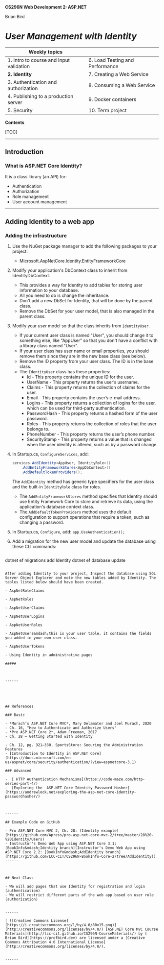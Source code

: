 **CS296N Web Development 2: ASP.NET**                                                        

 Brian Bird

# *User Management with Identity*

| Weekly topics                           |                                 |
| --------------------------------------- | ------------------------------- |
| 1. Intro to course and Input validation | 6. Load Testing and Performance |
| **2. Identity**                         | 7. Creating a Web Service       |
| 3. Authentication and authorization     | 8. Consuming a Web Service      |
| 4. Publishing to a production server    | 9. Docker containers            |
| 5. Security                             | 10. Term project                |

**Contents**

[TOC]

------

## Introduction

### What is ASP.NET Core Identity?

It is a class library (an API) for:          

- Authentication
- Authorization
- Role management
- User account management



------



## Adding Identity to a web app

### Adding the infrastructure

1. Use the NuGet package manager to add the following packages to your project:

   - Microsoft.AspNetCore.Identity.EntityFrameworkCore
                 

3. Modify your application's DbContext class to inherit from  IdentityDbContext.            

   - This provides a way for Identity to add tables for storing user information to your database.
   - All you need to do is change the inheritance.
   - Don't add a new DbSet for Identity, that will be done by the parent class.
   - Remove the DbSet for your user model, that is also managed in the parent class.

4. Modify your *user* model so that the class inherits from `IdentityUser`. 

   - If your current user class is named "User", you should change it to something else, like "AppUser" so that you don't have a conflict with a library class named "User".
   - If your user class has user name or email properties, you should remove them since they are in the new base class (see below).
   - Remove the ID property from your user class. The ID is in the base class.
   - The `IdentityUser` class has these properties:            
     - Id - This property contains the unique ID for the user. 
     - UserName - This property returns the user’s username.              
     - Claims - This property returns the collection of claims for the user.
     - Email - This property contains the user’s e-mail address. 
     - Logins - This property returns a collection of logins for the user, which can be used for third-party authentication.
     - PasswordHash - This property returns a hashed form of the user password.
     - Roles - This property returns the collection of roles that the user belongs to.
     - PhoneNumber - This property returns the user’s phone number. 
     - SecurityStamp - This property returns a value that is changed when the user identity is altered, such as by a password change. 
                              

4. In Startup.cs, `ConfigureServices`, add:

   ```C#
   services.AddIdentity<AppUser, IdentityRole>()
       .AddEntityFrameworkStores<AppDbContext>()
       .AddDefaultTokenProviders();
   ```

   The `AddIdentity` method has generic type specifiers for the user class and the built-in `IdentityRole` class for roles.            

   - The `AddEntityFrameworkStores` method specifies that Identity should use Entity Framework Core to store and retrieve its data, using the application's database context class. 
   - The `AddDefaultTokenProviders` method uses the default configuration to support operations that require a token, such as changing a password.
                   

6. In Startup.cs, `Configure`, add:
    `app.UseAuthentication();`
             

7. Add a migration for the new user model and update the database using these CLI commands:

   ```powershell
dotnet ef migrations add Identity
   dotnet ef database update
   ```

After adding Identity to your project, Inspect the database using SQL Server Object Explorer and note the new tables added by Identity. The tables listed below should have been created.

- AspNetRoleClaims

- AspNetRoles

- AspNetUserClaims

- AspNetUserLogins

- AspNetUserRoles

- AspNetUsers&mdash;this is your user table, it contains the fields you added in your own user class.

- AspNetUserTokens

- Using Identity in administrative pages

##### 



------





## References

### Basic

- *Murach’s ASP.NET Core MVC*, Mary Delamater and Joel Murach, 2020
  - Ch. 16, "How to Authenticate and Authorize Users"
- *Pro ASP.NET Core 2*, Adam Freeman, 2017            
- Ch. 28 – Getting Started with Identity
  
  - Ch. 12, pg. 321–330, SportsStore: Securing the Administration Features
- [Introduction to Identity in ASP.NET Core](https://docs.microsoft.com/en-us/aspnet/core/security/authentication/?view=aspnetcore-3.1)

### Advanced

-  [ HTTP Authentication Mechanisms](https://code-maze.com/http-series-part-4/)
-  [Exploring the  ASP.NET Core Identity Password Hasher](https://andrewlock.net/exploring-the-asp-net-core-identity-passwordhasher/)



------

## Example Code on GitHub

- Pro ASP.NET Core MVC 2, Ch. 28: [Identity example](https://github.com/Apress/pro-asp.net-core-mvc-2/tree/master/28%20-%20Identity/Users)
- Instructor's Demo Web App using ASP.NET Core 3.1: [BookInfo&mdash;Identity branch](Instructor's Demo Web App using ASP.NET Core 2.2: [BookInfo&mdash;AddIdentity branch](https://github.com/LCC-CIT/CS296N-BookInfo-Core-2/tree/AddIdentity))
------



## Next Class

- We will add pages that use Identity for registration and login (authentication)
- We will restrict different parts of the web app based on user role (authorization)
            

------

[ ![Creative Commons License](https://i.creativecommons.org/l/by/4.0/80x15.png)](http://creativecommons.org/licenses/by/4.0/) [ASP.NET Core MVC Course Materials](http://lcc-cit.github.io/CS296N-CourseMaterials/) by [ Brian Bird](https://profbird.dev) are licensed under a [Creative Commons Attribution 4.0 International License](http://creativecommons.org/licenses/by/4.0/). 
    

------